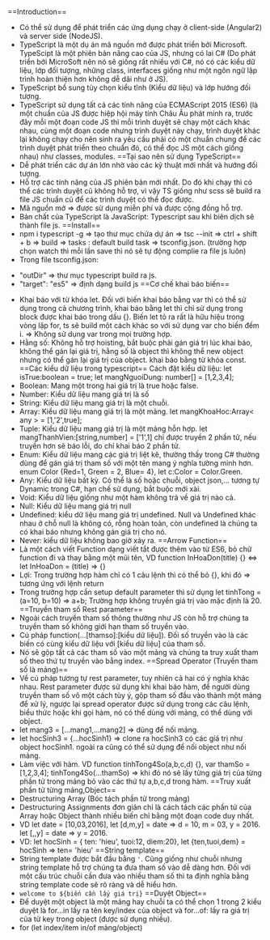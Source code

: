 ==Introduction==

- Có thể sử dụng để phát triển các ứng dụng chạy ở client-side (Angular2) và server side (NodeJS).
- TypeScript là một dụ án mã nguồn mở được phát triển bởi Microsoft. TypeScipt là một phiên bản nâng cao của JS, nhưng có lai C# (Do phát triển bởi MicroSoft nên nó sẽ giống rất nhiều với C#, nó có các kiểu dữ liệu, lớp đối tượng, những class, interfaces giống như một ngôn ngữ lập trình hoàn thiện hơn không dễ dãi như ở JS).
- TypeScript bổ sung tùy chọn kiểu tĩnh (Kiểu dữ liệu) và lớp hướng đối tượng.
- TypeScript sử dụng tất cả các tính năng của ECMAScript 2015 (ES6) (là một chuẩn của JS được hiệp hội máy tính Châu Âu phát minh ra, trước đây mỗi một đoạn code JS thì mỗi trình duyệt sẽ chạy một cách khác nhau, cùng một đoạn code nhưng trình duyệt này chạy, trình duyệt khác lại không chạy cho nên sinh ra yêu cầu phải có một chuẩn chung để các trình duyệt phát triển theo chuẩn đó, có thể đọc JS một cách giống nhau) như classes, modules.
==Tại sao nên sử dụng TypeScript==
- Dễ phát triển các dự án lớn nhờ vào các kỹ thuật mới nhất và hướng đối tượng.
- Hỗ trợ các tính năng của JS phiên bản mới nhất. Do đó khi chạy thì có thể các trình duyệt cũ không hỗ trợ, vì vậy TS giống như scss sẽ build ra file JS chuẩn cũ để các trình duyệt có thể đọc được.
- Mã nguồn mở => được sử dụng miễn phí và được cộng đồng hỗ trợ.
- Bản chất của TypeScript là JavaScript: Typescript sau khi biên dịch sẽ thành file js.
==Install==
- npm i typescript -g => tạo thư mục chứa dự án => tsc --init => ctrl + shift + b => build => tasks : default build task => tsconfig.json. (trường hợp chọn watch thì mỗi lần save thì nó sẽ tự động complie ra file js luôn)
- Trong file tsconfig.json: 
 + "outDir" => thư mục typescript build ra js. 
 + "target": "es5" => định dạng build js
==Cơ chế khai báo biến==
- Khai báo với từ khóa let. Đối với biến khai báo bằng var thì có thể sử dụng trong cả chương trình, khai báo bằng let thì chỉ sử dụng trong block được khai báo trong dấu {}. Biến let tỏ ra rất là hữu hiệu trong vòng lặp for, ts sẽ build một cách khác so với sử dụng var cho biến đếm i.
 => Không sử dụng var trong mọi trường hợp.
 - Hằng số: Không hỗ trợ hoisting,  bắt buộc phải gán giá trị lúc khai báo, không thể gán lại giá trị, hằng số là object thì không thể new object nhưng có thể gán lại giá trị của object. khai báo bằng từ khóa const.
 ==Các kiểu dữ liệu trong typescript==
 Cách đặt kiểu dữ liệu: let isTrue:boolean = true; let mangNguoiDung: number[] = [1,2,3,4];
 - Boolean: Mang một trong hai giá trị là true hoặc false.
 - Number: Kiểu dữ liệu mang giá trị là số
 - String: Kiểu dữ liệu mang giá trị là một chuỗi.
 - Array: Kiểu dữ liệu mang giá trị là một mảng. let mangKhoaHoc:Array< any > = [1,'2',true]; 
 - Tuple: Kiểu dữ liệu mang giá trị là một mảng hỗn hợp. let mangThanhVien:[string,number] = ['1',1] chỉ được truyền 2 phần tử, nếu truyền hơn sẽ báo lỗi, do chỉ khai báo 2 phần tử.
 - Enum: Kiểu dữ liệu mang các giá trị liệt kê, thường thấy trong C# thường dùng để gán giá trị tham số với một tên mang ý nghĩa tường minh hơn. enum Color {Red=1, Green = 2, Blue= 4}, let c:Color = Color.Green.
 - Any: Kiểu dữ liệu bất kỳ. Có thể là số hoặc chuỗi, object json,... tương tự Dynamic trong C#, hạn chế sử dụng, bắt buộc mới xài. 
 - Void: Kiểu dữ liệu giống như một hàm không trả về giá trị nào cả.
 - Null: Kiểu dữ liệu mang giá trị null
 - Undefined: kiểu dữ liệu mang giá trị undefined.
	Null và Undefined khác nhau ở chỗ null là không có, rỗng hoàn toàn, còn undefined là chúng ta có khai báo nhưng không gán giá trị cho nó.
 - Never: kiểu dữ liệu không bao giờ xảy ra.
==Arrow Function==
- Là một cách viết Function dạng viết tắt được thêm vào từ ES6, bỏ chữ function đi và thay bằng một mũi tên, VD function InHoaDon(title) {} <=> let InHoaDon = (title) => {}
- Lợi: Trong trường hợp hàm chỉ có 1 câu lệnh thì có thể bỏ {}, khi đó => tương ứng với lệnh return
- Trong trường hợp cần setup default parameter thì sử dụng let tinhTong = (a=10, b=10) => a+b; Trường hợp không truyền giá trị vào mặc định là 20.
==Truyền tham số Rest parameter== 
- Ngoài cách truyền tham số thông thường như JS còn hỗ trợ chúng ta truyền tham số không giới hạn tham số truyền vào.
- Cú pháp function(...[thamso]:[kiểu dữ liệu]). Đối số truyền vào là các biến có cùng kiểu dữ liệu với [kiểu dữ liệu] của tham số.
- Nó sẽ gộp tất cả các tham số vào một mảng và chúng ta truy xuất tham số theo thứ tự truyền vào bằng index.
==Spread Operator (Truyền tham số là mảng)==
- Về cú pháp tương tự rest parameter, tuy nhiên cả hai có ý nghĩa khác nhau. Rest parameter được sử dụng khi khai báo hàm, để người dùng truyền tham số vô một cách tùy ý, gộp tham số đầu vào thành một mảng để xử lý, ngược lại spread operator được sử dụng trong các câu lệnh, biểu thức hoặc khi gọi hàm, nó có thể dùng với mảng, có thể dùng với object.
- let mang3 = [...mang1,...mang2] => dùng để nối mảng.
- let hocSinh3 = {...hocSinh1} => clone ra hocSinh3 có các giá trị như object hocSinh1. ngoài ra cũng có thể sử dụng để nối object như nối mảng.
- Làm việc với hàm. VD function tinhTong4So(a,b,c,d) {}, var thamSo = [1,2,3,4]; tinhTong4So(...thamSo) => khi đó nó sẽ lấy từng giá trị của từng phần tử trong mảng bỏ vào các thứ tự a,b,c,d trong hàm.
==Truy xuất phần tử từng mảng,Object==
- Destructuring Array (Bóc tách phần tử trong mảng)
- Destructuring Assignments đơn giản chỉ là cách tách các phần tử của Array hoặc Object thành nhiều biến chỉ bằng một đoạn code duy nhất.
- VD let date = [10,03,2016], let [d,m,y] = date => d = 10, m = 03, y = 2016. let [,,y] = date => y = 2016.
- VD: let hocSinh = { ten: 'hieu', tuoi:12, diem:20}, let {ten,tuoi,dem} = hocSinh => ten= 'hieu'
==String template==
- String template được bắt đầu bằng `'`. Cũng giống như chuỗi nhưng string template hỗ trợ chúng ta đưa tham số vào dễ dàng hơn. Đối với một cấu trúc chuỗi cần đưa vào nhiều tham số thì ta định nghĩa bằng string template code sẽ rõ ràng và dễ hiểu hơn.
- `welcome to ${biến cần lấy giá trị}`
==Duyệt Object==
- Để duyệt một object là một mảng hay chuỗi ta có thể chọn 1 trong 2 kiểu duyệt là for...in lấy ra tên key/index của object và for...of: lấy ra giá trị của từ key trong object (được sử dụng nhiều).
- for (let index/item in/of mảng/object)